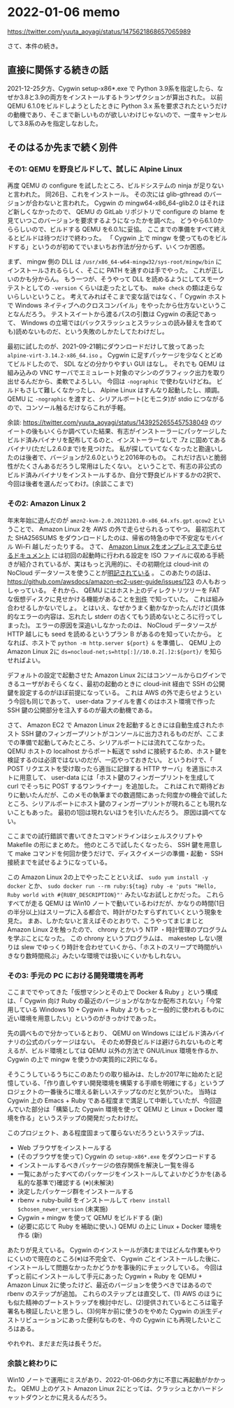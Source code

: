 # 2022-01-06 memo

https://twitter.com/yuuta_aoyagi/status/1475621868657065989

さて、本件の続き。

## 直接に関係する続きの話

2021-12-25夕方、Cygwin setup-x86\*.exe で Python 3.9系を指定したら、なぜか3.8と3.9の両方をインストールするトランザクションが算出された。
以前 QEMU 6.1.0をビルドしようとしたときに Python 3.x 系を要求されたというだけの動機であり、そこまで新しいものが欲しいわけじゃないので、一度キャンセルして3.8系のみを指定しなおした。

## そのはるか先まで続く別件

### その1: QEMU を野良ビルドして、試しに Alpine Linux

再度 QEMU の configure を試したところ、ビルドシステムの ninja が足りないと言われた。
同26日、これをインストール。
その次には glib-gthread のバージョンが合わないと言われた。
Cygwin の mingw64-x86\_64-glib2.0 はそれほど新しくなかったので、 QEMU の GitLab リポジトリで configure の blame を見ていつこのバージョンを要求するようになったかを調べた。
どうやら6.1.0かららしいので、ビルドする QEMU を6.0.1に妥協。
ここまでの準備をすべて終えるとビルドは待つだけで終わった。
「 Cygwin 上で mingw を使ってものをビルドする」というのが初めてでいまいちお作法が分からず、いくつか困惑。

まず、 mingw 側の DLL は `/usr/x86_64-w64-mingw32/sys-root/mingw/bin` にインストールされるらしく、そこに PATH を通すのは手でやった。
これが正しいのかも分からん。
もう一つが、そうやって DLL を読めるようにしてスモークテストとしての `-version` くらいは走ったとしても、 `make check` の類は走らないらしいということ。
考えてみればそこまで変な話ではなく、「 Cygwin ホストで Windows ネイティブへのクロスコンパイル」をやったから仕方ないということなんだろう。
テストスイートから渡るパスの引数は Cygwin の表記であって、 Windows の立場では(バックスラッシュとスラッシュの読み替えを含めても)読めないものだ、という失敗のしかたしてたわけだし。

最初に試したのが、2021-09-21朝にダウンロードだけして放ってあった `alpine-virt-3.14.2-x86_64.iso` 。
Cygwin に足すパッケージを少なくとどめてビルドしたので、 SDL などの分かりやすい GUI はなし。
それでも QEMU は組み込みの VNC サーバでエミュレート対象のマシンのグラフィック出力を取り出せるんだから、柔軟でよろしい。
今回は `-nographic` で使わないけどね。
ビルドもさして難しくなかったし、 Alpine Linux はすんなり起動したし、順調。
QEMU に `-nographic` を渡すと、シリアルポート(とモニタ)が stdio につながるので、コンソール触るだけならこれが手軽。

余談: https://twitter.com/yuuta_aoyagi/status/1439252655457538049 のツイートの後もいくらか調べていた結果、有志がインストーラーにパッケージしたビルド済みバイナリを配布してるのと、インストーラーなしで .7z に固めてあるバイナリ(ただし2.6.0まで)を見つけた。
私が探していてなくなったと勘違いしたのは後者で、バージョンが2.6.0というと2016年のもの。
これだけ古いと脆弱性がたくさんあるだろうし常用はしたくない。
ということで、有志の非公式のビルド済みバイナリをインストールするか、自分で野良ビルドするかの2択で、今回は後者を選んだってわけ。(余談ここまで)

### その2: Amazon Linux 2

年末年始に遊んだのが `amzn2-kvm-2.0.20211201.0-x86_64.xfs.gpt.qcow2` ということで、 Amazon Linux 2を AWS の外で走らせられるってやつ。
最初忘れてた SHA256SUMS をダウンロードしたのは、帰省の特急の中で不安定なモバイル Wi-Fi 越しだったりする。
さて、 [Amazon Linux 2をオンプレミスで走らせるドキュメント](https://docs.aws.amazon.com/ja_jp/AWSEC2/latest/UserGuide/amazon-linux-2-virtual-machine.html) には初回の起動時に行われる設定を ISO ファイルに収める手続きが紹介されているが、実はもっと汎用的に、その初期化は cloud-init の NoCloud データソースを使うことが[明記されている](https://cdn.amazonlinux.com/os-images/2.0.20211201.0/README.cloud-init) 。
このあたりの話は、 https://github.com/awsdocs/amazon-ec2-user-guide/issues/123 の人もおっしゃっている。
それから、 QEMU にはホスト上のディレクトリツリーを FAT な仮想ディスクに見せかける機能があることを[別件](https://knowledge.sakura.ad.jp/23597/) で知っていた。
これは組み合わせるしかないでしょ。
とはいえ、なぜかうまく動かなかったんだけど(具体的なエラーの内容は、忘れたし stderr の古くてもう読めないところに行ってしまった)。
エラーの原因を深追いしなかったのは、 NoCloud データソースが HTTP 越しにも seed を読めるというプラン B があるのを知っていたから。
となれば、ホストで `python -m http.server ${port} &` を準備し、 QEMU 上の Amazon Linux 2に `ds=nocloud-net;s=http[:]//10.0.2[.]2:${port}/` を知らせればよい。

デフォルトの設定で起動させた Amazon Linux 2にはコンソールからログインできるユーザがおそらくなく、最初の起動のときに cloud-init 経由で SSH の公開鍵を設定するのがほぼ前提になっている。
これは AWS の外で走らせようという今回も同じであって、 user-data ファイルを書くのはホスト環境で作った SSH 鍵の公開部分を注入するのが最大の動機である。

さて、 Amazon EC2 で Amazon Linux 2を起動するときには自動生成されたホスト SSH 鍵のフィンガープリントがコンソールに出力されるものだが、ここまでの準備で起動してみたところ、シリアルポートには流れてこなかった。
QEMU ホストの localhost からポート転送で sshd に接続するため、ホスト鍵を検証するのは必須ではないのだが、一応やっておきたい。
というわけで、「 POST リクエストを受け取ったら適当に記録する HTTP サーバ」を適当にホストに用意して、 user-data には「ホスト鍵のフィンガープリントを生成して curl でそっちに POST するワンライナー」を追加した。
これはこれで期待どおりに動いたんだが、このメモの執筆までの数週間にあった何度かの機会で試したところ、シリアルポートにホスト鍵のフィンガープリントが現れることも現れないこともあった。
最初の1回は現れないほうを引いたんだろう。
原因は調べてない。

ここまでの試行錯誤で書いてきたコマンドラインはシェルスクリプトや Makefile の形にまとめた。
他のところで試したくなったら、 SSH 鍵を用意して make コマンドを何回か使うだけで、ディスクイメージの準備・起動・ SSH 接続までを試せるようになっている。

この Amazon Linux 2の上でやったことといえば、 `sudo yum install -y docker` とか、 `sudo docker run --rm ruby:${tag} ruby -e 'puts "Hello, Ruby world with #{RUBY_DESCRIPTION}"'` みたいなお試しとかだった。
これらすべてが走る QEMU は Win10 ノートで動いているわけだが、かなりの時間(1日の半分以上)はスリープに入る都合で、時計がひたすらずれていくという現象を見た。
まあ、しかたないと言えばそのとおりで、こうやってまじまじと Amazon Linux 2を触ったので、 chrony とかいう NTP ・時計管理のプログラムを学ぶことになった。
この chrony というプログラムは、 makestep しない限りは slew でゆっくり時計を合わせていくから、「ホストのスリープで時間がいきなり数時間飛ぶ」みたいな環境では扱いにくいかもしれない。

### その3: 手元の PC における開発環境を再考

ここまででやってきた「仮想マシンとその上で Docker & Ruby 」という構成は、「 Cygwin 向け Ruby の最近のバージョンがなかなか配布されない」「今常用している Windows 10 + Cygwin + Ruby よりもっと一般的に使われるものに近い環境を用意したい」というのがきっかけであった。

先の調べもので分かっているとおり、 QEMU on Windows にはビルド済みバイナリの公式のパッケージはない。
そのため野良ビルドは避けられないものと考えるが、ビルド環境としては QEMU 以外の方法で GNU/Linux 環境を作るか、 Cygwin の上で mingw を使うかの実質的に2択になる。

そうこうしているうちにこのあたりの取り組みは、たしか2017年に始めたと記憶している、「作り直しやすい開発環境を構築する手順を明確にする」というプロジェクトの一番後ろに増える新しいステップなのだと気がついた。
当時は Cygwin 上の Emacs + Ruby である程度まで満足して中断していたが、今回遊んでいた部分は「構築した Cygwin 環境を使って QEMU と Linux + Docker 環境を作る」というステップの開発だったわけだ。

このプロジェクト、ある程度固まって覆らないだろうというステップは、

- Web ブラウザをインストールする
- (そのブラウザを使って) Cygwin の `setup-x86*.exe` をダウンロードする
- インストールするべきパッケージの依存関係を解決し一覧を得る
- 一覧にあがったすべてのパッケージをインストールしてよいかどうかを(ある私的な基準で)確認する (※)(未解決)
- 決定したパッケージ群をインストールする
- rbenv + ruby-build をインストールして `rbenv install $chosen_newer_version` (未実施)
- Cygwin + mingw を使って QEMU をビルドする (新)
- (必要に応じて Ruby を補助に使い、) QEMU の上に Linux + Docker 環境を作る (新)

あたりが見えている。
Cygwin のインストールが済むまではどんな作業もやりにくいので現在のところ(※)は不完全で、 Cygwin ごとインストールした後に、インストールして問題なかったかどうかを事後的にチェックしている。
今回はずっと前にインストールして手元にあった Cygwin + Ruby を QEMU + Amazon Linux 2に使ったけど、最近のバージョンを使うべきではあるので rbenv のステップが追加。
これらのステップとは直交して、(1) AWS のほうにも似た精神のブートストラップを検討中だし、(2)提供されているところは電子署名も検証したいと思うし、(3)何年か前に使うのをやめた Cygwin の派生ディストリビューションにあった便利なものを、今の Cygwin にも再現したいところはある。

やれやれ、まだまだ先は長そうだ。

### 余談と終わりに

Win10 ノートで運用にミスがあり、2022-01-06の夕方に不意に再起動がかかった。
QEMU 上のゲスト Amazon Linux 2にとっては、クラッシュとかハードシャットダウンとかに見えるんだろう。
